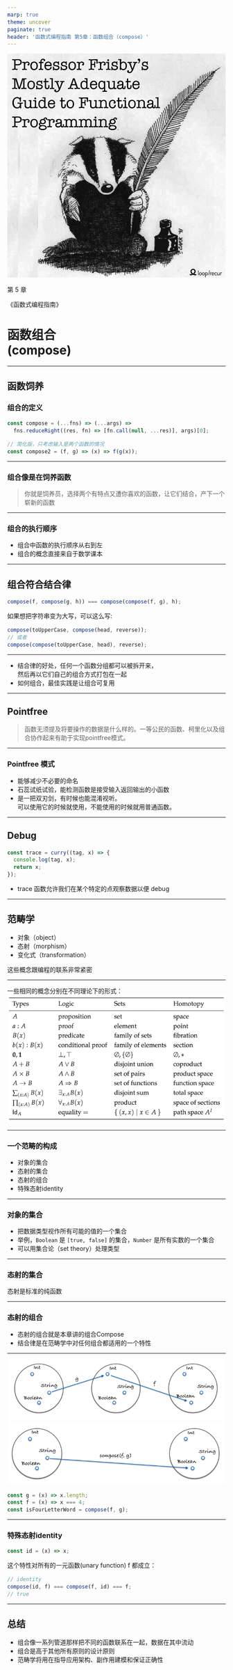 ```yaml
---
marp: true
theme: uncover
paginate: true
header: '函数式编程指南 第5章：函数组合（compose）'
---
```


![bg right fit](images/cover.png)

第 5 章

《函数式编程指南》

# 函数组合<br/>(compose)

---

## 函数饲养

### 组合的定义

```js
const compose = (...fns) => (...args) =>
  fns.reduceRight((res, fn) => [fn.call(null, ...res)], args)[0];
```

```js
// 简化版，只考虑输入是两个函数的情况
const compose2 = (f, g) => (x) => f(g(x));
```

---

### 组合像是在饲养函数

> 你就是饲养员，选择两个有特点又遭你喜欢的函数，让它们结合，产下一个崭新的函数

---

### 组合的执行顺序

* 组合中函数的执行顺序从右到左
* 组合的概念直接来自于数学课本

---

## 组合符合结合律

```js
compose(f, compose(g, h)) === compose(compose(f, g), h);
```

如果想把字符串变为大写，可以这么写:

```js
compose(toUpperCase, compose(head, reverse));
// 或者
compose(compose(toUpperCase, head), reverse);
```

---

* 结合律的好处，任何一个函数分组都可以被拆开来，<br/>然后再以它们自己的组合方式打包在一起
* 如何组合，最佳实践是让组合可复用

---

## Pointfree

> 函数无须提及将要操作的数据是什么样的。一等公民的函数、柯里化以及组合协作起来有助于实现pointfree模式。

---

### Pointfree 模式

* 能够减少不必要的命名
* 石蕊试纸试验，能检测函数是接受输入返回输出的小函数
* 是一把双刃剑，有时候也能混淆视听。<br/>可以使用它的时候就使用，不能使用的时候就用普通函数。

---

## Debug

```js
const trace = curry((tag, x) => {
  console.log(tag, x);
  return x;
});
```

* trace 函数允许我们在某个特定的点观察数据以便 debug

---

## 范畴学

* 对象（object）
* 态射（morphism）
* 变化式（transformation）

这些概念跟编程的联系非常紧密

---

一些相同的概念分别在不同理论下的形式：
![cat_theory](images/cat_theory.png)

---

### 一个范畴的构成

* 对象的集合
* 态射的集合
* 态射的组合
* 特殊态射identity

---

### 对象的集合

* 把数据类型视作所有可能的值的一个集合
* 举例，`Boolean` 是 `[true, false]` 的集合，`Number` 是所有实数的一个集合
* 可以用集合论（set theory）处理类型

---

### 态射的集合

态射是标准的纯函数

---

### 态射的组合

- 态射的组合就是本章讲的组合Compose
- 结合律是在范畴学中对任何组合都适用的一个特性

---

![category composition1](images/cat_comp1.png)
![category composition2](images/cat_comp2.png)

```js
const g = (x) => x.length;
const f = (x) => x === 4;
const isFourLetterWord = compose(f, g);
```

---

### 特殊态射identity

```js
const id = (x) => x;
```

这个特性对所有的一元函数(unary function) f 都成立：

```js
// identity
compose(id, f) === compose(f, id) === f;
// true
```

---

## 总结

* 组合像一系列管道那样把不同的函数联系在一起，数据在其中流动
* 组合是高于其他所有原则的设计原则
* 范畴学将用在指导应用架构、副作用建模和保证正确性
